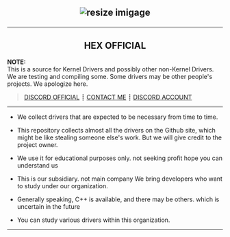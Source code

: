 <h2 align="center">

  
<p align="center">


![resize imigage](https://user-images.githubusercontent.com/94861415/179288264-4d9b19c2-b81a-47ac-8e00-2ac3c8e5b505.png)


---

<h2 align="center">HEX OFFICIAL</h2>

**NOTE:** \
This is a source for Kernel Drivers and possibly other non-Kernel Drivers. We are testing and compiling some. Some drivers may be other people's projects.
We apologize here.
> [DISCORD OFFICIAL](https://discord.gg/7vVb9g7FGT) ┋ [CONTACT ME](SarnaxOfficial@protonmail.com) ┋ [DISCORD ACCOUNT](https://discord.com/users/943374631644045363)

---



* We collect drivers that are expected to be necessary from time to time.


* This repository collects almost all the drivers on the Github site, which might be like stealing someone else's work. But we will give credit to the project owner.

* We use it for educational purposes only. not seeking profit hope you can understand us

* This is our subsidiary. not main company We bring developers who want to study under our organization.

* Generally speaking, C++ is available, and there may be others. which is uncertain in the future

* You can study various drivers within this organization.

---
